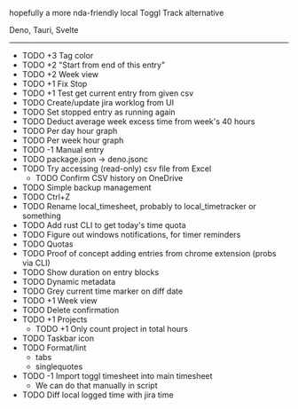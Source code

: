 hopefully a more nda-friendly local Toggl Track alternative

Deno, Tauri, Svelte

---
- TODO +3 Tag color
- TODO +2 "Start from end of this entry"
- TODO +2 Week view
- TODO +1 Fix Stop
- TODO +1 Test get current entry from given csv
- TODO Create/update jira worklog from UI
- TODO Set stopped entry as running again
- TODO Deduct average week excess time from week's 40 hours
- TODO Per day hour graph
- TODO Per week hour graph
- TODO -1 Manual entry
- TODO package.json → deno.jsonc
- TODO Try accessing (read-only) csv file from Excel
  - TODO Confirm CSV history on OneDrive
- TODO Simple backup management
- TODO Ctrl+Z
- TODO Rename local_timesheet, probably to local_timetracker or something
- TODO Add rust CLI to get today's time quota
- TODO Figure out windows notifications, for timer reminders
- TODO Quotas
- TODO Proof of concept adding entries from chrome extension (probs via CLI)
- TODO Show duration on entry blocks
- TODO Dynamic metadata
- TODO Grey current time marker on diff date
- TODO +1 Week view
- TODO Delete confirmation
- TODO +1 Projects
  - TODO +1 Only count project in total hours
- TODO Taskbar icon
- TODO Format/lint
  - tabs
  - singlequotes
- TODO -1 Import toggl timesheet into main timesheet
  - We can do that manually in script
- TODO Diff local logged time with jira time